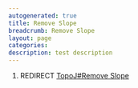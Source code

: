 ```yaml
---
autogenerated: true
title: Remove Slope
breadcrumb: Remove Slope
layout: page
categories: 
description: test description
---
```


1.  REDIRECT [TopoJ\#Remove Slope](TopoJ#Remove_Slope )
